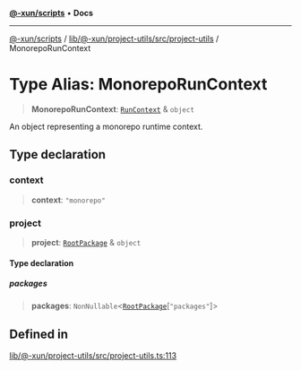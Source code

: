[**@-xun/scripts**](../../../../../../README.md) • **Docs**

***

[@-xun/scripts](../../../../../../README.md) / [lib/@-xun/project-utils/src/project-utils](../README.md) / MonorepoRunContext

# Type Alias: MonorepoRunContext

> **MonorepoRunContext**: [`RunContext`](RunContext.md) & `object`

An object representing a monorepo runtime context.

## Type declaration

### context

> **context**: `"monorepo"`

### project

> **project**: [`RootPackage`](RootPackage.md) & `object`

#### Type declaration

##### packages

> **packages**: `NonNullable`\<[`RootPackage`](RootPackage.md)\[`"packages"`\]\>

## Defined in

[lib/@-xun/project-utils/src/project-utils.ts:113](https://github.com/Xunnamius/xscripts/blob/ce701f3d57da9f82ee0036320bc62d5c51233011/lib/@-xun/project-utils/src/project-utils.ts#L113)
